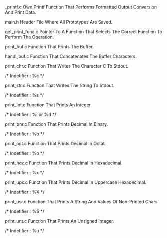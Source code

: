 _printf.c
Own Printf Function That Performs Formatted Output Conversion And Print Data.

main.h
Header File Where All Prototypes Are Saved.

get_print_func.c
Pointer To A Function That Selects The Correct Function To Perform The Operation.

print_buf.c
Function That Prints The Buffer.

handl_buf.c
Function That Concatenates The Buffer Characters.

print_chr.c
Function That Writes The Character C To Stdout.

/* Indetifier : %c */

print_str.c
Function That Writes The String To Stdout.

/* Indetifier : %s */

print_int.c
Function That Prints An Integer.

/* Indetifier : %i or %d */

print_bnr.c
Function That Prints Decimal In Binary.

/* Indetifier : %b */

print_oct.c
Function That Prints Decimal In Octal.

/* Indetifier : %o */

print_hex.c
Function That Prints Decimal In Hexadecimal.

/* Indetifier : %x */

print_upx.c
Function That Prints Decimal In Uppercase Hexadecimal.

/* Indetifier : %X */

print_usr.c
Function That Prints A String And Values Of Non-Printed Chars.

/* Indetifier : %S */

print_unt.c
Function That Prints An Unsigned Integer.

/* Indetifier : %u */
